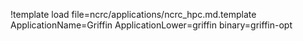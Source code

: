 !template load file=ncrc/applications/ncrc_hpc.md.template ApplicationName=Griffin ApplicationLower=griffin binary=griffin-opt

